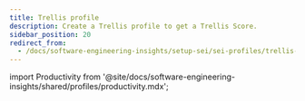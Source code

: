 ```yaml
---
title: Trellis profile
description: Create a Trellis profile to get a Trellis Score.
sidebar_position: 20
redirect_from:
  - /docs/software-engineering-insights/setup-sei/sei-profiles/trellis-profile
---
```


import Productivity from '@site/docs/software-engineering-insights/shared/profiles/productivity.mdx';

<Productivity />